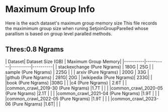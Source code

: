# Maximum Group Info
Here is the each dataset's maximum group memory size
This file records the maximimum group size when runing SetjoinGroupParelled whose parallism is based on group level paralled methods.

## Thres:0.8 Ngrams
| Dataset| Dataset Size (GB) | Maximum Group Memory|
|----------|----------|----------|----------|
| stackexchange (Pure Ngrams)    | 180G | 25G |
| sample (Pure Ngrams)    | 225G | | 
| arxiv (Pure Ngrams) | 200G | 33G |
|github  (Pure Ngrams) | 281G| 20G |
|wikipedia  (Pure Ngrams)| 233G|  |
|book (Pure Ngrams) |308G | |
|c4 (Pure Ngrams) | 2.6T | |
|common_crawl_2019-30 (Pure Ngrams) |1.7T | | | 
|common_crawl_2020-05 (Pure Ngrams) |2.1T | | | 
|common_crawl_2021-04 (Pure Ngrams) |1.9T | | | 
|common_crawl_2022-05 (Pure Ngrams) |1.9T | | | 
|common_crawl_2023-06 (Pure Ngrams) |1.6T| | | 